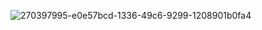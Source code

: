 ![270397995-e0e57bcd-1336-49c6-9299-1208901b0fa4](https://github.com/Ernestonetom/Ernestonetom/assets/160743874/d7fa730c-efe7-4a98-8b71-33e35e2538b2)

